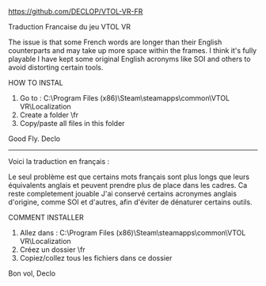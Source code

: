 https://github.com/DECLOP/VTOL-VR-FR

Traduction Francaise du jeu VTOL VR

The issue is that some French words are longer than their English counterparts and may take up more space within the frames. I think it's fully playable
I have kept some original English acronyms like SOI and others to avoid distorting certain tools.

HOW TO INSTAL
1) Go to : C:\Program Files (x86)\Steam\steamapps\common\VTOL VR\Localization
2) Create a folder \fr
3) Copy/paste all files in this folder

Good Fly. Declo

-----------------------------------------------------------------------------------------------------------

Voici la traduction en français :

Le seul problème est que certains mots français sont plus longs que leurs équivalents anglais et peuvent prendre plus de place dans les cadres. Ca reste completement jouable
J'ai conservé certains acronymes anglais d'origine, comme SOI et d'autres, afin d'éviter de dénaturer certains outils.

COMMENT INSTALLER
1) Allez dans : C:\Program Files (x86)\Steam\steamapps\common\VTOL VR\Localization
2) Créez un dossier \fr
3) Copiez/collez tous les fichiers dans ce dossier

Bon vol,
Declo
